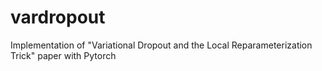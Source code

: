 # vardropout
Implementation of "Variational Dropout and the Local Reparameterization Trick" paper with Pytorch

